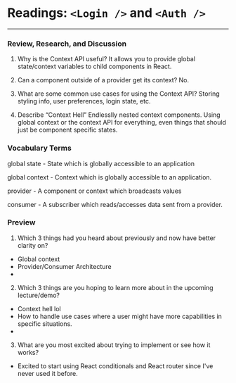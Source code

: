 # Readings: ```<Login />``` and ```<Auth />```
-------------------------------------------------

### Review, Research, and Discussion

1. Why is the Context API useful?
  It allows you to provide global state/context variables to child components in React.

2. Can a component outside of a provider get its context?
  No.

3. What are some common use cases for using the Context API?
  Storing styling info, user preferences, login state, etc.

4. Describe “Context Hell”
  Endlesslly nested context components. Using global context or the context API for everything, even things that should just be component specific states.

### Vocabulary Terms

global state - State which is globally accessible to an application

global context - Context which is globally accessible to an application.

provider - A component or context which broadcasts values

consumer - A subscriber which reads/accesses data sent from a provider.

### Preview

1. Which 3 things had you heard about previously and now have better clarity on?
  - Global context
  - Provider/Consumer Architecture
  - 
2. Which 3 things are you hoping to learn more about in the upcoming lecture/demo?
  - Context hell lol
  - How to handle use cases where a user might have more capabilities in specific situations.
  - 
3. What are you most excited about trying to implement or see how it works?
  - Excited to start using React conditionals and React router since I've never used it before.